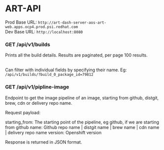 # ART-API

Prod Base URL: ```http://art-dash-server-aos-art-web.apps.ocp4.prod.psi.redhat.com```<br>
Dev Base URL: ```http://localhost:8080```

### GET /api/v1/builds
Prints all the build details. Results are paginated, per page 100 results. <br><br>

Can filter with individual fields by specifying their name. Eg: ```/api/v1/builds/?build_0_package_id=79812```

### GET /api/v1/pipline-image

Endpoint to get the image pipeline of an image, starting from github, distgit, brew, cdn or delivery repo name.

Request payload:

starting_from: The starting point of the pipeline, eg github, if we are starting from github
name: Github repo name | distgit name | brew name | cdn name | delivery repo name
version: Openshift version

Response is returned in JSON format.